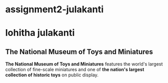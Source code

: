 # assignment2-julakanti
# lohitha julakanti
## The National Museum of Toys and Miniatures

**The National Museum of Toys and Miniatures** features the world's largest collection of fine-scale miniatures and one of **the nation's largest collection of historic toys** on public display.
